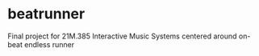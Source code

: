 # beatrunner
Final project for 21M.385 Interactive Music Systems centered around on-beat endless runner
